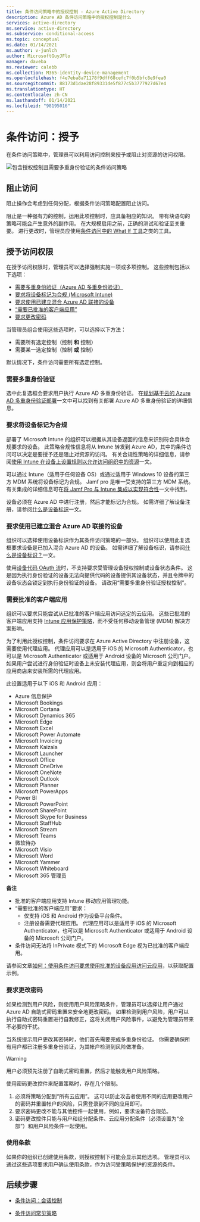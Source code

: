 ```yaml
---
title: 条件访问策略中的授权控制 - Azure Active Directory
description: Azure AD 条件访问策略中的授权控制是什么
services: active-directory
ms.service: active-directory
ms.subservice: conditional-access
ms.topic: conceptual
ms.date: 01/14/2021
ms.author: v-junlch
author: MicrosoftGuyJFlo
manager: daveba
ms.reviewer: calebb
ms.collection: M365-identity-device-management
ms.openlocfilehash: f4e7eba8a71178f9dff68cefc7f0b5bfc8e9fea0
ms.sourcegitcommit: 88173d1dae28f89331de5f877c5b3777927d67e4
ms.translationtype: HT
ms.contentlocale: zh-CN
ms.lasthandoff: 01/14/2021
ms.locfileid: "98195016"
---
```

# <a name="conditional-access-grant"></a>条件访问：授予

在条件访问策略中，管理员可以利用访问控制来授予或阻止对资源的访问权限。

![包含授权控制且需要多重身份验证的条件访问策略](./media/concept-conditional-access-grant/conditional-access-grant.png)

## <a name="block-access"></a>阻止访问

阻止操作会考虑到任何分配，根据条件访问策略配置阻止访问。

阻止是一种强有力的控制，运用此项控制时，应具备相应的知识。 带有块语句的策略可能会产生意外的副作用。 在大规模启用之前，正确的测试和验证至关重要。 进行更改时，管理员应使用[条件访问中的 What If 工具](what-if-tool.md)之类的工具。

## <a name="grant-access"></a>授予访问权限

在授予访问权限时，管理员可以选择强制实施一项或多项控制。 这些控制包括以下选项： 

- [需要多重身份验证（Azure AD 多重身份验证）](../authentication/concept-mfa-howitworks.md)
- [要求将设备标记为合规 (Microsoft Intune)](https://docs.microsoft.com/intune/protect/device-compliance-get-started)
- [要求使用已建立混合 Azure AD 联接的设备](../devices/concept-azure-ad-join-hybrid.md)
- [“需要已批准的客户端应用”](app-based-conditional-access.md)
- [要求更改密码](#require-password-change)

当管理员组合使用这些选项时，可以选择以下方法：

- 需要所有选定控制（控制 **和** 控制）
- 需要某一选定控制（控制 **或** 控制）

默认情况下，条件访问需要所有选定控制。

### <a name="require-multi-factor-authentication"></a>需要多重身份验证

选中此复选框会要求用户执行 Azure AD 多重身份验证。 在[规划基于云的 Azure AD 多重身份验证部署](../authentication/howto-mfa-getstarted.md)一文中可以找到有关部署 Azure AD 多重身份验证的详细信息。

### <a name="require-device-to-be-marked-as-compliant"></a>要求将设备标记为合规

部署了 Microsoft Intune 的组织可以根据从其设备返回的信息来识别符合具体合规要求的设备。 此策略合规性信息将从 Intune 转发到 Azure AD，其中的条件访问可以决定是要授予还是阻止对资源的访问。 有关合规性策略的详细信息，请参阅[使用 Intune 在设备上设置规则以允许访问组织中的资源](https://docs.microsoft.com/intune/protect/device-compliance-get-started)一文。

可以通过 Intune（适用于任何设备 OS）或通过适用于 Windows 10 设备的第三方 MDM 系统将设备标记为合规。 Jamf pro 是唯一受支持的第三方 MDM 系统。 有关集成的详细信息可在[将 Jamf Pro 与 Intune 集成以实现符合性](https://docs.microsoft.com/intune/protect/conditional-access-integrate-jamf)一文中找到。

设备必须在 Azure AD 中进行注册，然后才能标记为合规。 如需详细了解设备注册，请参阅[什么是设备标识](../devices/overview.md)一文。

### <a name="require-hybrid-azure-ad-joined-device"></a>要求使用已建立混合 Azure AD 联接的设备

组织可以选择使用设备标识作为其条件访问策略的一部分。 组织可以使用此复选框要求设备是已加入混合 Azure AD 的设备。 如需详细了解设备标识，请参阅[什么是设备标识？](../devices/overview.md)一文。

使用[设备代码 OAuth 流](../develop/v2-oauth2-device-code.md)时，不支持要求受管理设备授权控制或设备状态条件。 这是因为执行身份验证的设备无法向提供代码的设备提供其设备状态，并且令牌中的设备状态会锁定到执行身份验证的设备。 请改用“需要多重身份验证授权控制”。

### <a name="require-approved-client-app"></a>需要批准的客户端应用

组织可以要求只能尝试从已批准的客户端应用访问选定的云应用。 这些已批准的客户端应用支持 [Intune 应用保护策略](https://docs.microsoft.com/intune/app-protection-policy)，而不受任何移动设备管理 (MDM) 解决方案影响。

为了利用此授权控制，条件访问要求在 Azure Active Directory 中注册设备，这需要使用代理应用。 代理应用可以是适用于 iOS 的 Microsoft Authenticator，也可以是 Microsoft Authenticator 或适用于 Android 设备的 Microsoft 公司门户。 如果用户尝试进行身份验证时设备上未安装代理应用，则会将用户重定向到相应的应用商店来安装所需的代理应用。

此设置适用于以下 iOS 和 Android 应用：

- Azure 信息保护
- Microsoft Bookings
- Microsoft Cortana
- Microsoft Dynamics 365
- Microsoft Edge
- Microsoft Excel
- Microsoft Power Automate
- Microsoft Invoicing
- Microsoft Kaizala
- Microsoft Launcher
- Microsoft Office
- Microsoft OneDrive
- Microsoft OneNote
- Microsoft Outlook
- Microsoft Planner
- Microsoft PowerApps
- Power BI
- Microsoft PowerPoint
- Microsoft SharePoint
- Microsoft Skype for Business
- Microsoft StaffHub
- Microsoft Stream
- Microsoft Teams
- 微软待办
- Microsoft Visio
- Microsoft Word
- Microsoft Yammer
- Microsoft Whiteboard
- Microsoft 365 管理员

**备注**

- 批准的客户端应用支持 Intune 移动应用管理功能。
- “需要批准的客户端应用”要求：
   - 仅支持 iOS 和 Android 作为设备平台条件。
   - 注册设备需要代理应用。 代理应用可以是适用于 iOS 的 Microsoft Authenticator，也可以是 Microsoft Authenticator 或适用于 Android 设备的 Microsoft 公司门户。
- 条件访问无法将 InPrivate 模式下的 Microsoft Edge 视为已批准的客户端应用。

请参阅文章[如何：使用条件访问要求使用批准的设备应用访问云应用](app-based-conditional-access.md)，以获取配置示例。

### <a name="require-password-change"></a>要求更改密码 

如果检测到用户风险，则使用用户风险策略条件，管理员可以选择让用户通过 Azure AD 自助式密码重置来安全地更改密码。 如果检测到用户风险，用户可以执行自助式密码重置进行自我修正，这将关闭用户风险事件，以避免为管理员带来不必要的干扰。 

当系统提示用户更改其密码时，他们首先需要完成多重身份验证。 你需要确保所有用户都已注册多重身份验证，为其帐户检测到风险做准备。  

> [!WARNING]
> 用户必须预先注册了自助式密码重置，然后才能触发用户风险策略。 

使用密码更改控件来配置策略时，存在几个限制。  

1. 必须将策略分配到“所有云应用”。 这可以防止攻击者使用不同的应用更改用户的密码并重置帐户的风险，只需登录到不同的应用即可。 
1. 要求密码更改不能与其他控件一起使用，例如，要求设备符合规范。  
1. 密码更改控件只能与用户和组分配条件、云应用分配条件（必须设置为“全部”）和用户风险条件一起使用。 

### <a name="terms-of-use"></a>使用条款

如果你的组织已创建使用条款，则授权控制下可能会显示其他选项。 管理员可以通过这些选项要求用户确认使用条款，作为访问受策略保护的资源的条件。

## <a name="next-steps"></a>后续步骤

- [条件访问：会话控制](concept-conditional-access-session.md)

- [条件访问常见策略](concept-conditional-access-policy-common.md)

